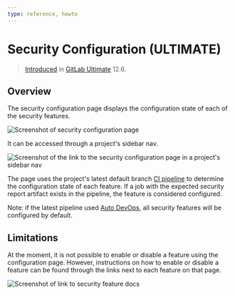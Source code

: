 ```yaml
---
type: reference, howto
---
```


# Security Configuration **(ULTIMATE)**

> [Introduced](https://gitlab.com/gitlab-org/gitlab/merge_requests/20711)
in [GitLab Ultimate](https://about.gitlab.com/pricing/) 12.6.

## Overview

The security configuration page displays the configuration state
of each of the security features.

![Screenshot of security configuration page](img/security_configuration_page.png)

It can be accessed through a project's sidebar nav.

![Screenshot of the link to the security configuration page in a project's sidebar nav](img/security_configuration_nav.png)

The page uses the project's latest default branch [CI pipeline](../../../ci/pipelines) to
determine the configuration state of each feature. If a job with the
expected security report artifact exists in the pipeline,
the feature is considered configured.

Note: if the latest pipeline used [Auto DevOps](../../../topics/autodevops/index),
all security features will be configured by default.

## Limitations

At the moment, it is not possible to enable or disable a feature using
the configuration page. However, instructions on how to enable or disable a
feature can be found through the links next to each feature on
that page.

![Screenshot of link to security feature docs](img/security_docs_link.png)
